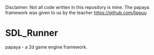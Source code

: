 Disclaimer: Not all code written in this repository is mine. The papaya framework was given to us by the teacher https://github.com/lippuu
# SDL_Runner
papaya - a 2d game engine framework.
